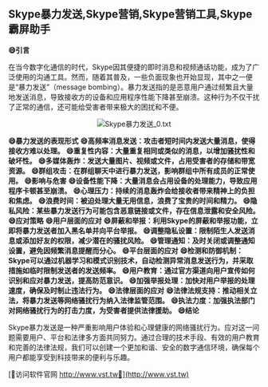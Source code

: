 ## **Skype暴力发送,Skype营销,Skype营销工具,Skype霸屏助手**
**😄引言**

在当今数字化通信的时代，Skype因其便捷的即时消息和视频通话功能，成为了广泛使用的沟通工具。然而，随着其普及，一些负面现象也开始显现，其中之一便是“暴力发送”（message bombing）。暴力发送指的是恶意用户通过频繁且大量地发送消息，导致接收方的设备和应用程序性能下降甚至崩溃。这种行为不仅干扰了正常的通信，还可能给受害者带来极大的困扰和不便。

 <center><img src="https://vst.tw/MP4/tuiguang/png/2.png" alt="Skype暴力发送_0.txt"></center>

**😄暴力发送的表现形式**
**😄高频率消息发送：攻击者短时间内发送大量消息，使得接收方难以处理。**
**😄重复性内容：大量重复相同或类似的消息，以增加骚扰性和破坏性。**
**😄多媒体轰炸：发送大量图片、视频或文件，占用受害者的存储和带宽资源。**
**😄群组攻击：在群组聊天中进行暴力发送，影响群组中所有成员的正常使用。**
**😄影响与危害**
**😄设备性能下降：大量消息会占用设备的处理能力，导致应用程序卡顿甚至崩溃。**
**😄心理压力：持续的消息轰炸会给接收者带来精神上的负担和焦虑。**
**😄浪费时间：被迫处理大量无用信息，浪费了宝贵的时间和精力。**
**😄隐私风险：某些暴力发送行为可能包含恶意链接或文件，存在信息泄露和安全风险。**
**😄应对策略**
**😄用户层面的应对**
**😄屏蔽和举报：利用Skype的屏蔽和举报功能，立即将暴力发送者加入黑名单并向平台举报。**
**😄调整隐私设置：限制陌生人发送消息或添加好友的权限，减少潜在的骚扰风险。**
**😄管理通知：及时关闭或调整通知设置，避免因频繁消息提醒而分心。**
**😄平台层面的应对**
**😄检测和防御机制：Skype可以通过机器学习和模式识别技术，自动检测异常消息发送行为，并采取措施如临时限制发送者的发送频率。**
**😄用户教育：通过官方渠道向用户宣传如何识别和应对暴力发送，提高防范意识。**
**😄加强举报处理：加快对用户举报的处理速度，确保及时制止违法行为。**
**😄法律层面的应对**
**😄法律法规支持：推动相关立法，将暴力发送等网络骚扰行为纳入法律监管范围。**
**😄执法力度：加强执法部门对网络骚扰行为的打击力度，为受害者提供法律援助。**
**😄结论**

Skype暴力发送是一种严重影响用户体验和心理健康的网络骚扰行为。应对这一问题需要用户、平台和法律多方面共同努力。通过合理的技术手段、有效的用户教育和完善的法律法规，我们可以创建一个更加和谐、安全的数字通信环境，确保每个用户都能享受到科技带来的便利与乐趣。


[👻访问软件官网 http://www.vst.tw👻](http://www.vst.tw)
